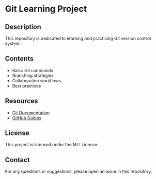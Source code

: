 # Git Learning Project

## Description
This repository is dedicated to learning and practicing Git version control system.

## Contents
- Basic Git commands
- Branching strategies
- Collaboration workflows
- Best practices

## Resources
- [Git Documentation](https://git-scm.com/doc)
- [GitHub Guides](https://guides.github.com/)

## License
This project is licensed under the MIT License.

## Contact
For any questions or suggestions, please open an issue in this repository.